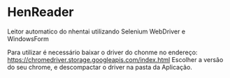 # HenReader
Leitor automatico do nhentai utilizando Selenium WebDriver e WindowsForm

Para utilizar é necessário baixar o driver do chonme no endereço: https://chromedriver.storage.googleapis.com/index.html
Escolher a versão do seu chrome, e descompactar o driver na pasta da Aplicação.
